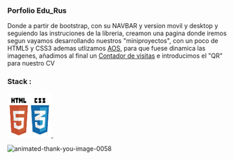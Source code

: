 ### Porfolio Edu_Rus
Donde a partir de bootstrap, con su NAVBAR y version movil y desktop y seguiendo las instruciones de la libreria, creamon una pagina donde iremos segun vayamos desarrollando nuestros "miniproyectos", con un poco de HTML5 y CSS3
ademas utlizamos  [AOS](https://michalsnik.github.io/aos/), para que fuese dinamica las imagenes, añadimos al final un
[Contador de visitas](https://www.contadorvisitasgratis.com/) e introducimos el "QR" para nuestro CV

### Stack :
<p align="left">
</a> <a href="https://https://developer.mozilla.org/es/docs/Glossary/HTML5" target="_blank"> <img src="./imges/html5.jpg"  width="100" height="100"/> </a>&nbsp;&nbsp;

</p>

<img src="https://www.animatedimages.org/data/media/466/animated-thank-you-image-0058.gif" border="0" alt="animated-thank-you-image-0058" /></a>
